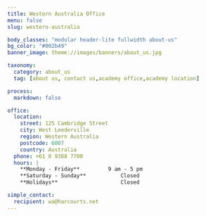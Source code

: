 ```yaml
---
title: Western Australia Office
menu: false
slug: western-australia

body_classes: "modular header-lite fullwidth about-us"
bg_color: "#002b49"
banner_image: theme://images/banners/about_us.jpg

taxonomy:
  category: about_us
  tag: [about us, contact us,academy office,academy location]

process:
  markdown: false

office:
  location:
    street: 125 Cambridge Street
    city: West Leederville
    region: Western Australia
    postcode: 6007
    country: Australia
  phone: +61 8 9388 7700
  hours: |
    **Monday - Friday**			9 am - 5 pm  
    **Saturday - Sunday**			Closed  
    **Holidays**					Closed

simple_contact:
  recipient: wa@harcourts.net
---
```

